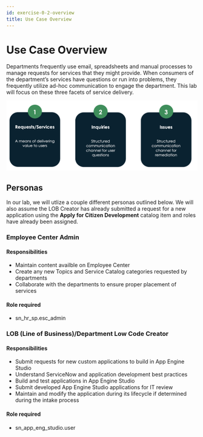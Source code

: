 ```yaml
---
id: exercise-0-2-overview
title: Use Case Overview
---
```


# Use Case Overview


Departments frequently use email, spreadsheets and manual processes to manage requests for services that they might provide. When consumers of the department’s services have questions or run into problems, they frequently utilize ad-hoc communication to engage the department. This lab will focus on these three facets of service delivery.

![](images/use_case_overview.png)

## Personas

In our lab, we will utlize a couple different personas outlined below. We will also assume the LOB Creator has already submitted a request for a new application using the **Apply for Citizen Development** catalog item and roles have already been assigned.

### Employee Center Admin 

#### Responsibilities

- Maintain content availble on Employee Center
- Create any new Topics and Service Catalog categories requested by departments
- Collaborate with the departments to ensure proper placement of services

#### Role required

- sn_hr_sp.esc_admin

### LOB (Line of Business)/Department Low Code Creator

#### Responsibilities
- Submit requests for new custom applications to build in App Engine Studio
- Understand ServiceNow and application development best practices
- Build and test applications in App Engine Studio
- Submit developed App Engine Studio applications for IT review
- Maintain and modify the application during its lifecycle if determined during the intake process

#### Role required

- sn_app_eng_studio.user


